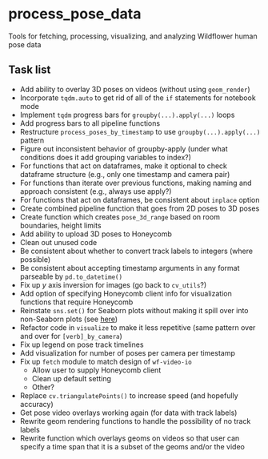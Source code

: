 # process_pose_data

Tools for fetching, processing, visualizing, and analyzing Wildflower human pose data

## Task list

* Add ability to overlay 3D poses on videos (without using `geom_render`)
* Incorporate `tqdm.auto` to get rid of all of the `if` statements for notebook mode
* Implement `tqdm` progress bars for `groupby(...).apply(...)` loops
* Add progress bars to all pipeline functions
* Restructure `process_poses_by_timestamp` to use `groupby(...).apply(...)` pattern
* Figure out inconsistent behavior of groupby-apply (under what conditions does it add grouping variables to index?)
* For functions that act on dataframes, make it optional to check dataframe structure (e.g., only one timestamp and camera pair)
* For functions than iterate over previous functions, making naming and approach consistent (e.g., always use apply?)
* For functions that act on dataframes, be consistent about `inplace` option
* Create combined pipeline function that goes from 2D poses to 3D poses
* Create function which creates `pose_3d_range` based on room boundaries, height limits
* Add ability to upload 3D poses to Honeycomb
* Clean out unused code
* Be consistent about whether to convert track labels to integers (where possible)
* Be consistent about accepting timestamp arguments in any format parseable by `pd.to_datetime()`
* Fix up _y_ axis inversion for images (go back to `cv_utils`?)
* Add option of specifying Honeycomb client info for visualization functions that require Honeycomb
* Reinstate `sns.set()` for Seaborn plots without making it spill over into non-Seaborn plots (see [here](https://stackoverflow.com/questions/26899310/python-seaborn-to-reset-back-to-the-matplotlib))
* Refactor code in `visualize` to make it less repetitive (same pattern over and over for `[verb]_by_camera`)
* Fix up legend on pose track timelines
* Add visualization for number of poses per camera per timestamp
* Fix up `fetch` module to match design of `wf-video-io`
  - Allow user to supply Honeycomb client
  - Clean up default setting
  - Other?
* Replace `cv.triangulatePoints()` to increase speed (and hopefully accuracy)
* Get pose video overlays working again (for data with track labels)
* Rewrite geom rendering functions to handle the possibility of no track labels
* Rewrite function which overlays geoms on videos so that user can specify a time span that it is a subset of the geoms and/or the video

